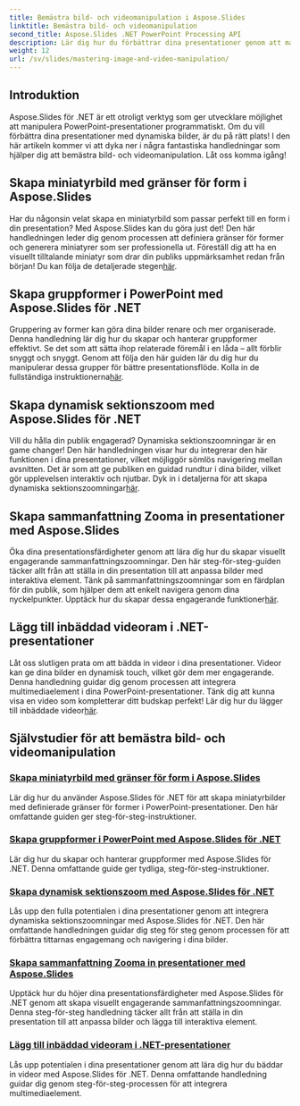 ```yaml
---
title: Bemästra bild- och videomanipulation i Aspose.Slides
linktitle: Bemästra bild- och videomanipulation
second_title: Aspose.Slides .NET PowerPoint Processing API
description: Lär dig hur du förbättrar dina presentationer genom att manipulera bilder och videor med Aspose.Slides för .NET. Den här omfattande guiden täcker steg-för-steg tutorials.
weight: 12
url: /sv/slides/mastering-image-and-video-manipulation/
---
```

## Introduktion

Aspose.Slides för .NET är ett otroligt verktyg som ger utvecklare möjlighet att manipulera PowerPoint-presentationer programmatiskt. Om du vill förbättra dina presentationer med dynamiska bilder, är du på rätt plats! I den här artikeln kommer vi att dyka ner i några fantastiska handledningar som hjälper dig att bemästra bild- och videomanipulation. Låt oss komma igång!

## Skapa miniatyrbild med gränser för form i Aspose.Slides

 Har du någonsin velat skapa en miniatyrbild som passar perfekt till en form i din presentation? Med Aspose.Slides kan du göra just det! Den här handledningen leder dig genom processen att definiera gränser för former och generera miniatyrer som ser professionella ut. Föreställ dig att ha en visuellt tilltalande miniatyr som drar din publiks uppmärksamhet redan från början! Du kan följa de detaljerade stegen[här](./create-thumbnail-bounds-shape/).

## Skapa gruppformer i PowerPoint med Aspose.Slides för .NET

Gruppering av former kan göra dina bilder renare och mer organiserade. Denna handledning lär dig hur du skapar och hanterar gruppformer effektivt. Se det som att sätta ihop relaterade föremål i en låda – allt förblir snyggt och snyggt. Genom att följa den här guiden lär du dig hur du manipulerar dessa grupper för bättre presentationsflöde. Kolla in de fullständiga instruktionerna[här](./create-group-shapes/).

## Skapa dynamisk sektionszoom med Aspose.Slides för .NET

 Vill du hålla din publik engagerad? Dynamiska sektionszoomningar är en game changer! Den här handledningen visar hur du integrerar den här funktionen i dina presentationer, vilket möjliggör sömlös navigering mellan avsnitten. Det är som att ge publiken en guidad rundtur i dina bilder, vilket gör upplevelsen interaktiv och njutbar. Dyk in i detaljerna för att skapa dynamiska sektionszoomningar[här](./create-dynamic-section-zoom/).

## Skapa sammanfattning Zooma in presentationer med Aspose.Slides

Öka dina presentationsfärdigheter genom att lära dig hur du skapar visuellt engagerande sammanfattningszoomningar. Den här steg-för-steg-guiden täcker allt från att ställa in din presentation till att anpassa bilder med interaktiva element. Tänk på sammanfattningszoomningar som en färdplan för din publik, som hjälper dem att enkelt navigera genom dina nyckelpunkter. Upptäck hur du skapar dessa engagerande funktioner[här](./create-summary-zoom/).

## Lägg till inbäddad videoram i .NET-presentationer

 Låt oss slutligen prata om att bädda in videor i dina presentationer. Videor kan ge dina bilder en dynamisk touch, vilket gör dem mer engagerande. Denna handledning guidar dig genom processen att integrera multimediaelement i dina PowerPoint-presentationer. Tänk dig att kunna visa en video som kompletterar ditt budskap perfekt! Lär dig hur du lägger till inbäddade videor[här](./add-embedded-videos-frame/).

## Självstudier för att bemästra bild- och videomanipulation
### [Skapa miniatyrbild med gränser för form i Aspose.Slides](./create-thumbnail-bounds-shape/)
Lär dig hur du använder Aspose.Slides för .NET för att skapa miniatyrbilder med definierade gränser för former i PowerPoint-presentationer. Den här omfattande guiden ger steg-för-steg-instruktioner.
### [Skapa gruppformer i PowerPoint med Aspose.Slides för .NET](./create-group-shapes/)
Lär dig hur du skapar och hanterar gruppformer med Aspose.Slides för .NET. Denna omfattande guide ger tydliga, steg-för-steg-instruktioner.
### [Skapa dynamisk sektionszoom med Aspose.Slides för .NET](./create-dynamic-section-zoom/)
Lås upp den fulla potentialen i dina presentationer genom att integrera dynamiska sektionszoomningar med Aspose.Slides för .NET. Den här omfattande handledningen guidar dig steg för steg genom processen för att förbättra tittarnas engagemang och navigering i dina bilder.
### [Skapa sammanfattning Zooma in presentationer med Aspose.Slides](./create-summary-zoom/)
Upptäck hur du höjer dina presentationsfärdigheter med Aspose.Slides för .NET genom att skapa visuellt engagerande sammanfattningszoomningar. Denna steg-för-steg handledning täcker allt från att ställa in din presentation till att anpassa bilder och lägga till interaktiva element.
### [Lägg till inbäddad videoram i .NET-presentationer](./add-embedded-videos-frame/)
Lås upp potentialen i dina presentationer genom att lära dig hur du bäddar in videor med Aspose.Slides för .NET. Denna omfattande handledning guidar dig genom steg-för-steg-processen för att integrera multimediaelement.